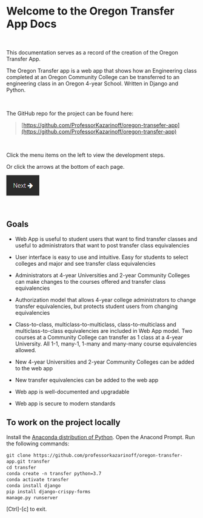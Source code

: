# Welcome to the Oregon Transfer App Docs

<br>

This documentation serves as a record of the creation of the Oregon Transfer App. 

The Oregon Transfer app is a web app that shows how an Engineering class completed at an Oregon Community College can be transferred to an engineering class in an Oregon 4-year School.  Written in Django and Python.

<br>

The GitHub repo for the project can be found here: 

 > [https://github.com/ProfessorKazarinoff/oregon-transefer-app](https://github.com/ProfessorKazarinoff/oregon-transfer-app)

<br>

Click the menu items on the left to view the development steps.

Or click the arrows at the bottom of each page.

[![Next Setup Arrow](images/next_button.png)](part1_motivation.md)

<br>

## Goals

 * Web App is useful to student users that want to find transfer classes and useful to administrators that want to post transfer class equivalencies

 * User interface is easy to use and intuitive. Easy for students to select colleges and major and see transfer class equivalencies

 * Administrators at 4-year Universities and 2-year Community Colleges can make changes to the courses offered and transfer class equivalencies

 * Authorization model that allows 4-year college administrators to change transfer equivalencies, but protects student users from changing equivalencies

 * Class-to-class, multiclass-to-multiclass, class-to-multiclass and multiclass-to-class equivalencies are included in Web App model. Two courses at a Community College can transfer as 1 class at a 4-year University. All 1-1, many-1, 1-many and many-many course equivalencies allowed.

 * New 4-year Universities and 2-year Community Colleges can be added to the web app

 * New transfer equivalencies can be added to the web app

 * Web app is well-documented and upgradable

 * Web app is secure to modern standards
 
 ## To work on the project locally
 
 Install the [Anaconda distribution of Python](https://anaconda.com/downloads). Open the Anacond Prompt. Run the following commands:
 
 ```
 git clone https://github.com/professorkazarinoff/oregon-transfer-app.git transfer
 cd transfer
 conda create -n transfer python=3.7
 conda activate transfer
 conda install django
 pip install django-crispy-forms
 manage.py runserver
 ```

 [Ctrl]-[c] to exit.